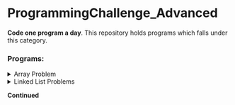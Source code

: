 # ProgrammingChallenge_Advanced
**Code one program a day**. This repository holds programs which falls under this category. 

### Programs:

<details>
           <summary>Array Problem </summary>
           <pre>
                1. Missing Word Problem 
                2. ....
           </pre>
</details>
<details>
           <summary>Linked List Problems</summary>
           <pre>
              1. LRU Cache using Linked List and HashMap
              2. General Reversal, Insertion, Deletion
              3. Remove Nth node from last ....
           </pre>
</details>
        


**Continued**
